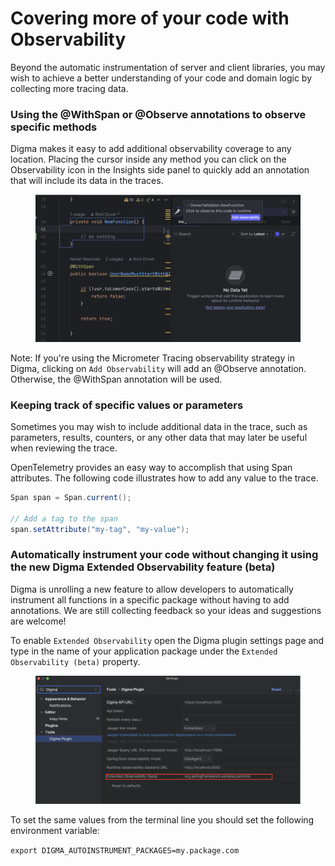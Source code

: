 # Covering more of your code with Observability

Beyond the automatic instrumentation of server and client libraries, you may wish to achieve a better understanding of your code and domain logic by collecting more tracing data.

### Using the @WithSpan or @Observe annotations to observe specific methods&#x20;

Digma makes it easy to add additional observability coverage to any location. Placing the cursor inside any method you can click on the Observability icon in the Insights side panel to quickly add an annotation that will include its data in the traces.

<figure><img src="../../.gitbook/assets/image (1) (1) (1) (1) (1).png" alt=""><figcaption></figcaption></figure>

Note: If you're using the Micrometer Tracing observability strategy in Digma, clicking on `Add Observability` will add an @Observe annotation. Otherwise, the @WithSpan annotation will be used.

### Keeping track of specific values or parameters

Sometimes you may wish to include additional data in the trace, such as parameters, results, counters, or any other data that may later be useful when reviewing the trace.&#x20;

OpenTelemetry provides an easy way to accomplish that using Span attributes.  The following code illustrates how to add any value to the trace.

```java
Span span = Span.current();

// Add a tag to the span
span.setAttribute("my-tag", "my-value");
```

### Automatically instrument your code without changing it using the new Digma Extended Observability feature (beta)

Digma is unrolling a new feature to allow developers to automatically instrument all functions in a specific package without having to add annotations. We are still collecting feedback so your ideas and suggestions are welcome!&#x20;

To enable `Extended Observability` open the Digma plugin settings page and type in the name of your application package under the `Extended Observability (beta)` property.

<figure><img src="../../.gitbook/assets/image (3) (1).png" alt=""><figcaption></figcaption></figure>

To set the same values from the terminal line you should set the following environment variable:

`export DIGMA_AUTOINSTRUMENT_PACKAGES=my.package.com`

